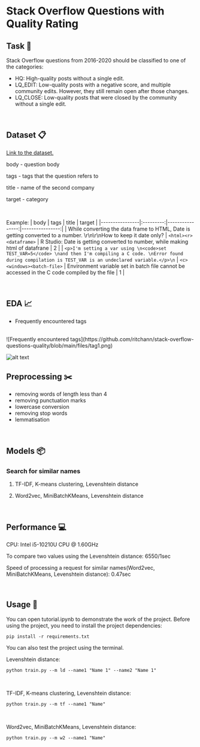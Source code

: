 # Stack Overflow Questions with Quality Rating

## Task :pushpin:
Stack Overflow questions from 2016-2020 should be classified to one of the categories:
+ HQ: High-quality posts without a single edit.
+ LQ_EDIT: Low-quality posts with a negative score, and multiple community edits. However, they still remain open after those changes.
+ LQ_CLOSE: Low-quality posts that were closed by the community without a single edit.

<br/>

## Dataset :clipboard:
[Link to the dataset.](https://drive.google.com/drive/folders/1WyicJDvV0_d9y32WE9bRiVU95X1kOLwY?usp=share_link)

body - question body

tags - tags that the question refers to

title - name of the second company

target - category

<br/>

Example:
| body | tags | title |  target |
|----------------|:---------:|----------------:|----------------:|
| While converting the data frame to HTML, Date is getting converted to a number. \r\n\r\nHow to keep it date only? | `<html><r><dataframe>` | R Studio: Date is getting converted to number, while making html of datafrane | 2 |
| `<p>I'm setting a var using \n<code>set TEST_VAR=5</code> \nand then I'm compiling a C code. \nError found during compilation is TEST_VAR is an undeclared variable.</p>\n` | `<c><windows><batch-file>` | Environment variable set in batch file cannot be accessed in the C code compiled by the file | 1 |

<br/>

## EDA :chart_with_upwards_trend:

- Frequently encountered tags
<br/>
![Frequently encountered tags](https://github.com/ritchann/stack-overflow-questions-quality/blob/main/files/tag1.png)

![alt text](https://github.com/[username]/[reponame]/blob/[branch]/tag1.png?raw=true)

## Preprocessing :scissors:

- removing words of length less than 4
- removing punctuation marks
- lowercase conversion
- removing stop words
- lemmatisation

<br/>

## Models :package:

### Search for similar names
1. TF-IDF, K-means clustering, Levenshtein distance

2. Word2vec, MiniBatchKMeans, Levenshtein distance

<br/>

## Performance :computer: 

CPU: Intel i5-10210U CPU @ 1.60GHz


To compare two values using the Levenshtein distance: 6550/1sec

Speed of processing a request for similar names(Word2vec, MiniBatchKMeans, Levenshtein distance): 0.47sec

<br/>

## Usage :information_desk_person:

You can open tutorial.ipynb to demonstrate the work of the project. Before using the project, you need to install the project dependencies:


```
pip install -r requirements.txt 
```

You can also test the project using the terminal.
<br/>

Levenshtein distance:
```
python train.py --m ld --name1 "Name 1" --name2 "Name 1" 
```
<br/>

TF-IDF, K-means clustering, Levenshtein distance:
```
python train.py --m tf --name1 "Name" 
```
<br/>

Word2vec, MiniBatchKMeans, Levenshtein distance:
```
python train.py --m w2 --name1 "Name"
```

